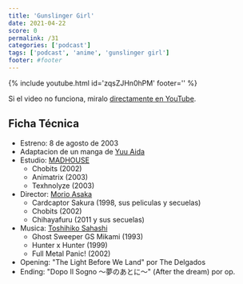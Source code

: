 ```yaml
---
title: 'Gunslinger Girl'
date: 2021-04-22
score: 0
permalink: /31
categories: ['podcast']
tags: ['podcast', 'anime', 'gunslinger girl']
footer: #footer
---
```


{% include youtube.html id='zqsZJHn0hPM' footer='' %}

Si el video no funciona, miralo [directamente en YouTube](https://youtu.be/zqsZJHn0hPM).

<!-- Tambien podes [descargar el mp3](CHANGEME). -->

## Ficha Técnica

- Estreno: 8 de agosto de 2003
- Adaptacion de un manga de [Yuu Aida](https://anilist.co/staff/97113)
- Estudio: [MADHOUSE](https://anilist.co/studio/11)
    - Chobits (2002)
    - Animatrix (2003)
    - Texhnolyze (2003)
- Director: [Morio Asaka](https://anilist.co/staff/100921)
    - Cardcaptor Sakura (1998, sus peliculas y secuelas)
    - Chobits (2002)
    - Chihayafuru (2011 y sus secuelas)
- Musica: [Toshihiko Sahashi](https://anilist.co/staff/100397)
    - Ghost Sweeper GS Mikami (1993)
    - Hunter x Hunter (1999)
    - Full Metal Panic! (2002)
- Opening: "The Light Before We Land" por The Delgados
- Ending: "Dopo Il Sogno ～夢のあとに～" (After the dream) por op.